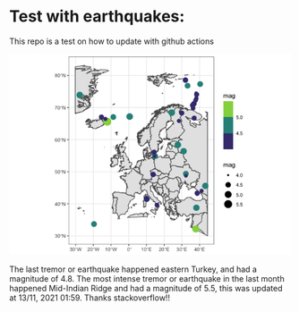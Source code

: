 <!-- README.md is generated from README.Rmd. Please edit that file -->

Test with earthquakes:
======================

This repo is a test on how to update with github actions

![](man/figures/README-unnamed-chunk-2-1.png)

The last tremor or earthquake happened eastern Turkey, and had a
magnitude of 4.8. The most intense tremor or earthquake in the last
month happened Mid-Indian Ridge and had a magnitude of 5.5, this was
updated at 13/11, 2021 01:59. Thanks stackoverflow!!
